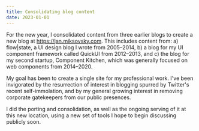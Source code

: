 ```yaml
---
title: Consolidating blog content
date: 2023-01-01
---
```


For the new year, I consolidated content from three earlier blogs to create a new blog at https://jan.miksovsky.com. This includes content from: a) flow|state, a UI design blog I wrote from 2005–2014, b) a blog for my UI component framework called QuickUI from 2012–2013, and c) the blog for my second startup, Component Kitchen, which was generally focused on web components from 2014–2020.

My goal has been to create a single site for my professional work. I've been invigorated by the resurrection of interest in blogging spurred by Twitter's recent self-immolation, and by my general growing interest in removing corporate gatekeepers from our public presences.

I did the porting and consolidation, as well as the ongoing serving of it at this new location, using a new set of tools I hope to begin discussing publicly soon.
